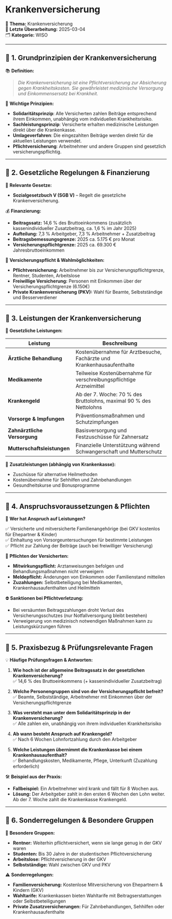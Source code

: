 # Krankenversicherung

📌 **Thema:** Krankenversicherung  
📅 **Letzte Überarbeitung:** 2025-03-04  
🗂 **Kategorie:** WISO

---

## 🔹 1. Grundprinzipien der Krankenversicherung

📚 **Definition:**

> _Die Krankenversicherung ist eine Pflichtversicherung zur Absicherung gegen Krankheitskosten. Sie gewährleistet medizinische Versorgung und Einkommensersatz bei Krankheit._

🔑 **Wichtige Prinzipien:**

- **Solidaritätsprinzip**: Alle Versicherten zahlen Beiträge entsprechend ihrem Einkommen, unabhängig vom individuellen Krankheitsrisiko.
- **Sachleistungsprinzip**: Versicherte erhalten medizinische Leistungen direkt über die Krankenkasse.
- **Umlageverfahren**: Die eingezahlten Beiträge werden direkt für die aktuellen Leistungen verwendet.
- **Pflichtversicherung**: Arbeitnehmer und andere Gruppen sind gesetzlich versicherungspflichtig.

---

## 🔹 2. Gesetzliche Regelungen & Finanzierung

📛 **Relevante Gesetze:**

- **Sozialgesetzbuch V (SGB V)** – Regelt die gesetzliche Krankenversicherung.

💰 **Finanzierung:**

- **Beitragssatz:** 14,6 % des Bruttoeinkommens (zusätzlich kassenindividueller Zusatzbeitrag, ca. 1,6 % im Jahr 2025)
- **Aufteilung:** 7,3 % Arbeitgeber, 7,3 % Arbeitnehmer + Zusatzbeitrag
- **Beitragsbemessungsgrenze:** 2025 ca. 5.175 € pro Monat
- **Versicherungspflichtgrenze:** 2025 ca. 69.300 € Jahresbruttoeinkommen

📌 **Versicherungspflicht & Wahlmöglichkeiten:**

- **Pflichtversicherung:** Arbeitnehmer bis zur Versicherungspflichtgrenze, Rentner, Studenten, Arbeitslose
- **Freiwillige Versicherung:** Personen mit Einkommen über der Versicherungspflichtgrenze (6.150€)
- **Private Krankenversicherung (PKV):** Wahl für Beamte, Selbstständige und Besserverdiener

---

## 🔹 3. Leistungen der Krankenversicherung

📌 **Gesetzliche Leistungen:**

| **Leistung**                 | **Beschreibung**                                                      |
| ---------------------------- | --------------------------------------------------------------------- |
| **Ärztliche Behandlung**     | Kostenübernahme für Arztbesuche, Fachärzte und Krankenhausaufenthalte |
| **Medikamente**              | Teilweise Kostenübernahme für verschreibungspflichtige Arzneimittel   |
| **Krankengeld**              | Ab der 7. Woche: 70 % des Bruttolohns, maximal 90 % des Nettolohns    |
| **Vorsorge & Impfungen**     | Präventionsmaßnahmen und Schutzimpfungen                              |
| **Zahnärztliche Versorgung** | Basisversorgung und Festzuschüsse für Zahnersatz                      |
| **Mutterschaftsleistungen**  | Finanzielle Unterstützung während Schwangerschaft und Mutterschutz    |

📌 **Zusatzleistungen (abhängig von Krankenkasse):**

- Zuschüsse für alternative Heilmethoden
- Kostenübernahme für Sehhilfen und Zahnbehandlungen
- Gesundheitskurse und Bonusprogramme

---

## 🔹 4. Anspruchsvoraussetzungen & Pflichten

📌 **Wer hat Anspruch auf Leistungen?**

✅ Versicherte und mitversicherte Familienangehörige (bei GKV kostenlos für Ehepartner & Kinder)  
✅ Einhaltung von Vorsorgeuntersuchungen für bestimmte Leistungen  
✅ Pflicht zur Zahlung der Beiträge (auch bei freiwilliger Versicherung)

📌 **Pflichten der Versicherten:**

- **Mitwirkungspflicht:** Arztanweisungen befolgen und Behandlungsmaßnahmen nicht verweigern
- **Meldepflicht:** Änderungen von Einkommen oder Familienstand mitteilen
- **Zuzahlungen:** Selbstbeteiligung bei Medikamenten, Krankenhausaufenthalten und Heilmitteln

⛔ **Sanktionen bei Pflichtverletzung:**

- Bei versäumten Beitragszahlungen droht Verlust des Versicherungsschutzes (nur Notfallversorgung bleibt bestehen)
- Verweigerung von medizinisch notwendigen Maßnahmen kann zu Leistungskürzungen führen

---

## 🔹 5. Praxisbezug & Prüfungsrelevante Fragen

💡 **Häufige Prüfungsfragen & Antworten:**

1. **Wie hoch ist der allgemeine Beitragssatz in der gesetzlichen Krankenversicherung?**  
    ✅ 14,6 % des Bruttoeinkommens (+ kassenindividueller Zusatzbeitrag)
    
2. **Welche Personengruppen sind von der Versicherungspflicht befreit?**  
    ✅ Beamte, Selbstständige, Arbeitnehmer mit Einkommen über der Versicherungspflichtgrenze
    
3. **Was versteht man unter dem Solidaritätsprinzip in der Krankenversicherung?**  
    ✅ Alle zahlen ein, unabhängig von ihrem individuellen Krankheitsrisiko
    
4. **Ab wann besteht Anspruch auf Krankengeld?**  
    ✅ Nach 6 Wochen Lohnfortzahlung durch den Arbeitgeber
    
5. **Welche Leistungen übernimmt die Krankenkasse bei einem Krankenhausaufenthalt?**  
    ✅ Behandlungskosten, Medikamente, Pflege, Unterkunft (Zuzahlung erforderlich)
    

🛠 **Beispiel aus der Praxis:**

- **Fallbeispiel:** Ein Arbeitnehmer wird krank und fällt für 8 Wochen aus.
- **Lösung:** Der Arbeitgeber zahlt in den ersten 6 Wochen den Lohn weiter. Ab der 7. Woche zahlt die Krankenkasse Krankengeld.

---

## 🔹 6. Sonderregelungen & Besondere Gruppen

📌 **Besondere Gruppen:**

- **Rentner:** Weiterhin pflichtversichert, wenn sie lange genug in der GKV waren
- **Studenten:** Bis 30 Jahre in der studentischen Pflichtversicherung
- **Arbeitslose:** Pflichtversicherung in der GKV
- **Selbstständige:** Wahl zwischen GKV und PKV

⚠️ **Sonderregelungen:**

- **Familienversicherung:** Kostenlose Mitversicherung von Ehepartnern & Kindern (GKV)
- **Wahltarife:** Krankenkassen bieten Wahltarife mit Beitragserstattungen oder Selbstbeteiligungen
- **Private Zusatzversicherungen:** Für Zahnbehandlungen, Sehhilfen oder Krankenhausaufenthalte